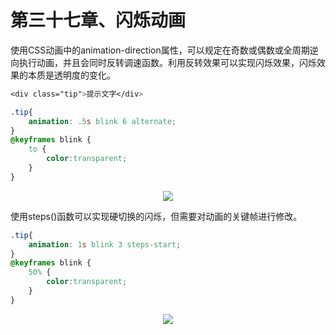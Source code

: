 # 第三十七章、闪烁动画
使用CSS动画中的animation-direction属性，可以规定在奇数或偶数或全周期逆向执行动画，并且会同时反转调速函数。利用反转效果可以实现闪烁效果，闪烁效果的本质是透明度的变化。
```css
<div class="tip">提示文字</div>

.tip{
    animation: .5s blink 6 alternate;
}
@keyframes blink {
    to {
        color:transparent;
    }
}
```
<div align=center><img src="/note/images/css-secret/37/1.gif"></div>  

使用steps()函数可以实现硬切换的闪烁，但需要对动画的关键帧进行修改。
```css
.tip{
    animation: 1s blink 3 steps-start;
}
@keyframes blink {
    50% {
        color:transparent;
    }
}
```
<div align=center><img src="/note/images/css-secret/37/2.gif"></div>  

